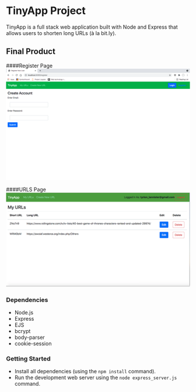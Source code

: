 # **TinyApp Project**

TinyApp is a full stack web application built with Node and Express that allows users to shorten long URLs (à la bit.ly).

## Final Product

####Register Page
!["Screenshot of register page"](https://raw.githubusercontent.com/moqdev/tinyapp/master/docs/register_new_user.png)

####URLS Page
!["Screenshot of urls_page"](https://raw.githubusercontent.com/moqdev/tinyapp/master/docs/urls_page.png)

### Dependencies

- Node.js
- Express
- EJS
- bcrypt
- body-parser
- cookie-session

### Getting Started

- Install all dependencies (using the `npm install` command).
- Run the development web server using the `node express_server.js` command.